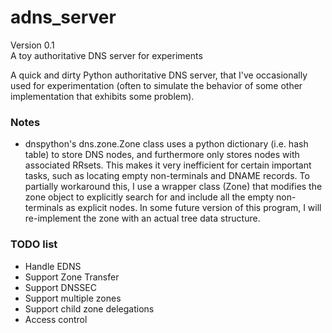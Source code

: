 # adns_server
Version 0.1  
A toy authoritative DNS server for experiments

A quick and dirty Python authoritative DNS server, that I've
occasionally used for experimentation (often to simulate the
behavior of some other implementation that exhibits some problem).

### Notes

* dnspython's dns.zone.Zone class uses a python dictionary (i.e. hash table)
  to store DNS nodes, and furthermore only stores nodes with associated
  RRsets. This makes it very inefficient for certain important tasks, such
  as locating empty non-terminals and DNAME records. To partially workaround
  this, I use a wrapper class (Zone) that modifies the zone object to
  explicitly search for and include all the empty non-terminals as explicit
  nodes. In some future version of this program, I will re-implement the
  zone with an actual tree data structure.

### TODO list

* Handle EDNS
* Support Zone Transfer
* Support DNSSEC
* Support multiple zones
* Support child zone delegations
* Access control
